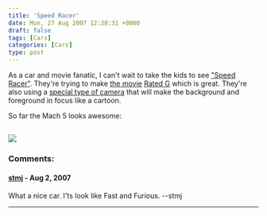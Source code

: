 ```yaml
---
title: 'Speed Racer'
date: Mon, 27 Aug 2007 12:28:31 +0000
draft: false
tags: [Cars]
categories: [Cars]
type: post
---
```


As a car and movie fanatic, I can't wait to take the kids to see ["Speed Racer"](http://en.wikipedia.org/wiki/Speed_racer). They're trying to make [the movie](http://www.collider.com/entertainment/news/article.asp/aid/5290/tcid/1) [Rated G](http://en.wikipedia.org/wiki/Motion_Picture_Association_of_America_film_rating_system) which is great. They're also using a [special type of camera](http://www.collider.com/entertainment/news/article.asp/aid/5290/tcid/1) that will make the background and foreground in focus like a cartoon.

So far the Mach 5 looks awesome:

[![](http://speedracerthemovie.warnerbros.com/img/mach_5.jpg)](http://speedracerthemovie.warnerbros.com/cmp/main.html)
---
### Comments:
#### [stmj](http://stmj.vedbox.com/ "dee_dee081@yahoo.co.id") - <time datetime="2007-08-28 06:09:15">Aug 2, 2007</time>

What a nice car. I'ts look like Fast and Furious. --stmj
<hr />
